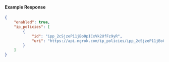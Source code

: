 <!-- Code generated for API Clients. DO NOT EDIT. -->

#### Example Response

```json
{
	"enabled": true,
	"ip_policies": [
		{
			"id": "ipp_2cSjzeP11jBo0pICxVk2UfFz9yR",
			"uri": "https://api.ngrok.com/ip_policies/ipp_2cSjzeP11jBo0pICxVk2UfFz9yR"
		}
	]
}
```
